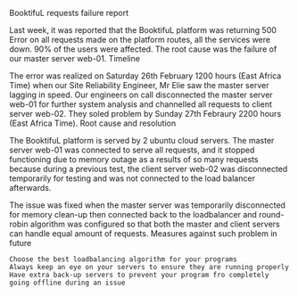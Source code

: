 
BooktifuL requests failure report

Last week, it was reported that the BooktifuL platform was returning 500 Error on all requests made on the platform routes, all the services were down. 90% of the users were affected. The root cause was the failure of our master server web-01.
Timeline

The error was realized on Saturday 26th February 1200 hours (East Africa Time) when our Site Reliability Engineer, Mr Elie saw the master server lagging in speed. Our engineers on call disconnected the master server web-01 for further system analysis and channelled all requests to client server web-02. They soled problem by Sunday 27th Febraury 2200 hours (East Africa Time).
Root cause and resolution

The BooktifuL platform is served by 2 ubuntu cloud servers. The master server web-01 was connected to serve all requests, and it stopped functioning due to memory outage as a results of so many requests because during a previous test, the client server web-02 was disconnected temporarily for testing and was not connected to the load balancer afterwards.

The issue was fixed when the master server was temporarily disconnected for memory clean-up then connected back to the loadbalancer and round-robin algorithm was configured so that both the master and client servers can handle equal amount of requests.
Measures against such problem in future

    Choose the best loadbalancing algorithm for your programs
    Always keep an eye on your servers to ensure they are running properly
    Have extra back-up servers to prevent your program fro completely going offline during an issue

